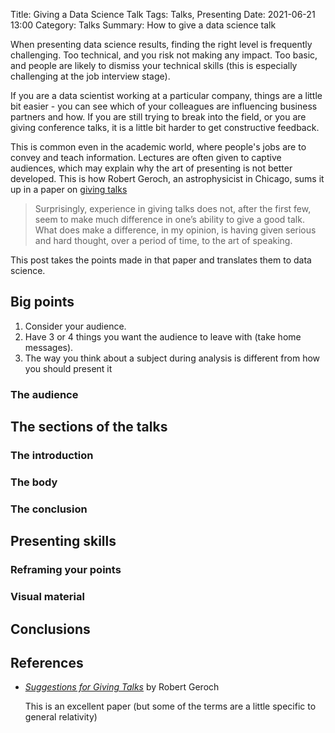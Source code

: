Title: Giving a Data Science Talk
Tags: Talks, Presenting
Date: 2021-06-21 13:00
Category: Talks 
Summary: How to give a data science talk


When presenting data science results, finding the right level is frequently challenging.
Too technical, and you risk not making any impact. Too basic, and people are likely to dismiss your technical skills (this is especially challenging at the
job interview stage).

If you are a data scientist working at a particular company, things are a little bit easier - 
you can see which of your colleagues are influencing business partners and how.
If you are still trying to break into the field, or you are giving conference talks, it is a little bit harder to
get constructive feedback. 

This is common even in the academic world, where people's jobs are to convey and teach information. Lectures are often given to captive audiences,
which may explain why the art of presenting is not better developed. This is how Robert Geroch, an astrophysicist in Chicago, sums it up in a paper
on [giving talks](https://arxiv.org/pdf/gr-qc/9703019.pdf)

> Surprisingly, experience in giving talks does not,
> after the first few, seem to make much difference in one’s
> ability to give a good talk. What does make a difference,
> in my opinion, is having given serious and hard thought,
> over a period of time, to the art of speaking. 

This post takes the points made in that paper and translates them to data science.

## Big points

1. Consider your audience.
2. Have 3 or 4 things you want the audience to leave with (take home messages).
3. The way you think about a subject during analysis is different from how you should present it

### The audience
### 
## The sections of the talks

### The introduction

### The body

### The conclusion

## Presenting skills

### Reframing your points

### Visual material

## Conclusions

## References

* [_Suggestions for Giving Talks_](https://arxiv.org/pdf/gr-qc/9703019.pdf) by Robert Geroch
  
  This is an excellent paper (but some of the terms are a little specific to general relativity)

